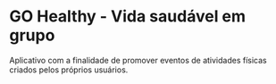 # GO Healthy - Vida saudável em grupo

Aplicativo com a finalidade de promover eventos de atividades físicas criados pelos próprios usuários.
